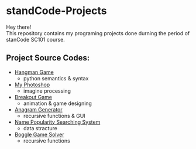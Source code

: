 # standCode-Projects
Hey there!\
This repository contains my programing projects done durning the period of stanCode SC101 course.


## Project Source Codes:
* [Hangman Game](https://drive.google.com/file/d/1AtkL8MnjFDd_Kg6vYiNn3Lh41Ml2rjRy/view?usp=sharing)
  - python semantics & syntax
* [My Photoshop](https://drive.google.com/file/d/1AtkL8MnjFDd_Kg6vYiNn3Lh41Ml2rjRy/view?usp=sharing)
  - imagine processing
* [Breakout Game](https://drive.google.com/file/d/1SY1PJJQXeFq5__erzmVNzRmNrykANrmZ/view?usp=sharing)
  - animation & game designing
* [Anagram Generator](https://drive.google.com/file/d/1ZepdtC7nmcehOllylkN0Z4d6mHnihSIK/view?usp=sharing)
  - recursive functions & GUI
* [Name Popularity Searching System](https://drive.google.com/file/d/1P8nYnClraNfHXDeXxAwf59B3fniKoKIg/view?usp=sharing)
  - data stracture
* [Boggle Game Solver](https://drive.google.com/file/d/1y3Mi3RNpH-a5lXaZVvDFWRkMl6iIQafA/view?usp=sharing)
  - recursive functions
